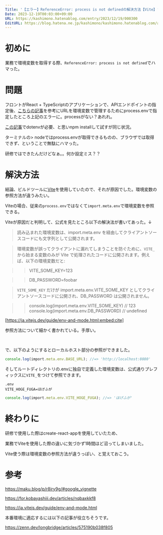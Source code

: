```yaml
---
Title: '【エラー】ReferenceError: process is not definedの解決方法【Vite】'
Date: 2023-12-19T00:03:00+09:00
URL: https://kashimono.hatenablog.com/entry/2023/12/19/000300
EditURL: https://blog.hatena.ne.jp/kashimono/kashimono.hatenablog.com/atom/entry/6801883189067961658
---
```


# 初めに

業務で環境変数を取得する際、```ReferenceError: process is not defined```でハマった。

# 問題
フロントがReact + TypeScriptのアプリケーションで、APIエンドポイントの指定後、[こちらの記事](https://maku.blog/p/r8iry9g/#google_vignette)を参考にURLを環境変数で管理するためにprocess.envで指定したところ上記のエラーに。processがない？あれれ。

[この記事](https://for.kobayashiii.dev/articles/nqbaxkkf8)でdotenvが必要、と思いnpm installして試すが同じ状況。

ターミナルの> nodeではprocess.envが取得できるものの、ブラウザでは取得できず、ということで無駄にハマった。

研修ではできたんだけどなぁ。。何か設定ミス？？

# 解決方法
結論、ビルドツールに[Vite](https://github.com/vitejs/vite)を使用していたので、それが原因でした。環境変数の参照方法が違うみたい。

Viteの場合、従来の```process.env```ではなくて```import.meta.env```で環境変数を参照できる。

Viteが原因だと判明して、公式を見たところ以下の解決法が書いてあった。↓
> 読み込まれた環境変数は、import.meta.env を経由してクライアントソースコードにも文字列として公開されます。

> 環境変数が誤ってクライアントに漏れてしまうことを防ぐために、```VITE_ ```から始まる変数のみが Vite で処理されたコードに公開されます。例えば、以下の環境変数だと:


> > VITE_SOME_KEY=123

> > DB_PASSWORD=foobar

> ```VITE_SOME_KEY``` だけが import.meta.env.VITE_SOME_KEY としてクライアントソースコードに公開され、DB_PASSWORD は公開されません。

> > console.log(import.meta.env.VITE_SOME_KEY) // 123
console.log(import.meta.env.DB_PASSWORD) // undefined



[https://ja.vitejs.dev/guide/env-and-mode.html:embed:cite]

参照方法について細かく書かれている。手厚い。

<br>


で、以下のようにするとローカルホスト部分の参照ができました。

``` typescript
console.log(import.meta.env.BASE_URL); //=> 'http://localhost:8080'

```
そしてルートディレクトリの.envに独自で定義した環境変数は、公式通りプレフィックスに```VITE_```をつけて参照できます。
```
.env
VITE_HOGE_FUGA=ほげふが
```

```typescript
console.log(import.meta.env.VITE_HOGE_FUGA); //=> 'ほげふが'
```



# 終わりに
研修で使用した際はcreate-react-appを使用していたため、

業務でViteを使用した際の違いに気づかず1時間ほど沼ってしまいました。

Vite使う際は環境変数の参照方法が違うっぽい、と覚えておこう。


# 参考
https://maku.blog/p/r8iry9g/#google_vignette

https://for.kobayashiii.dev/articles/nqbaxkkf8

https://ja.vitejs.dev/guide/env-and-mode.html

本番環境に適応するには以下の記事が役立ちそうです。

https://zenn.dev/longbridge/articles/575190b038f805
